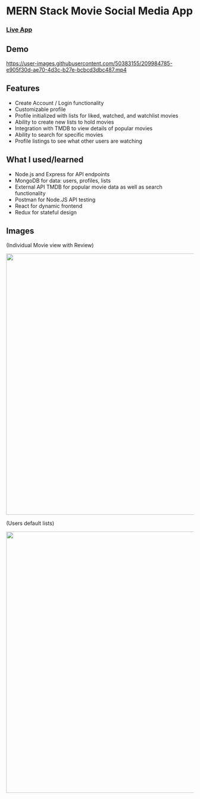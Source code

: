 # MERN Stack Movie Social Media App
### [Live App](https://movie.cd3vane.dev "Movie App")

## Demo
https://user-images.githubusercontent.com/50383155/209984785-e905f30d-ae70-4d3c-b27e-bcbcd3dbc487.mp4


## Features
- Create Account / Login functionality
- Customizable profile
- Profile initialized with lists for liked, watched, and watchlist movies
- Ability to create new lists to hold movies
- Integration with TMDB to view details of popular movies
- Ability to search for specific movies
- Profile listings to see what other users are watching

## What I used/learned
- Node.js and Express for API endpoints
- MongoDB for data: users, profiles, lists
- External API TMDB for popular movie data as well as search functionality
- Postman for Node.JS API testing
- React for dynamic frontend
- Redux for stateful design


## Images 
<p>(Individual Movie view with Review)</p>
<img src="https://user-images.githubusercontent.com/50383155/209987726-46a2b92a-b418-4312-a80d-88e692d10614.JPG" alt="" width="600" height="700" />

<p>(Users default lists)</p>
<img src="https://user-images.githubusercontent.com/50383155/209987748-c85e4317-d11a-4826-bfa2-24b937c94e54.JPG" alt="" width="600" height="700" />

